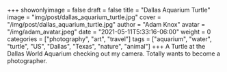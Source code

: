 +++
showonlyimage = false
draft = false
title = "Dallas Aquarium Turtle"
image = "img/post/dallas_aquarium_turtle.jpg"
cover = "/img/post/dallas_aquarium_turtle.jpg"
author = "Adam Knox"
avatar = "/img/adam_avatar.jpeg"
date = "2021-05-11T5:33:16-06:00"
weight = 0
categories = ["photography", "art", "travel"]
tags = ["aquarium", "water", "turtle", "US", "Dallas", "Texas", "nature", "animal"]
+++
A Turtle at the Dallas World Aquarium checking out my camera. Totally wants to become a photographer. 